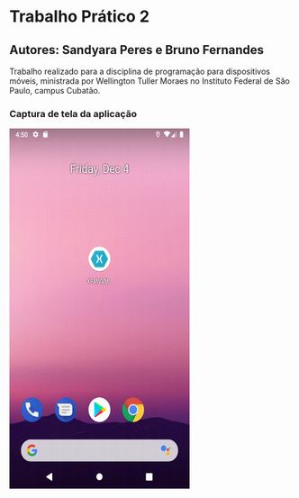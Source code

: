 # Trabalho Prático 2 
## Autores: Sandyara Peres e Bruno Fernandes  
Trabalho realizado para a disciplina de programação para dispositivos móveis, ministrada por Wellington Tuller Moraes no Instituto Federal de São Paulo, campus Cubatão.  

### Captura de tela da aplicação
<img src="captura.gif" width="320" height="640"> 
